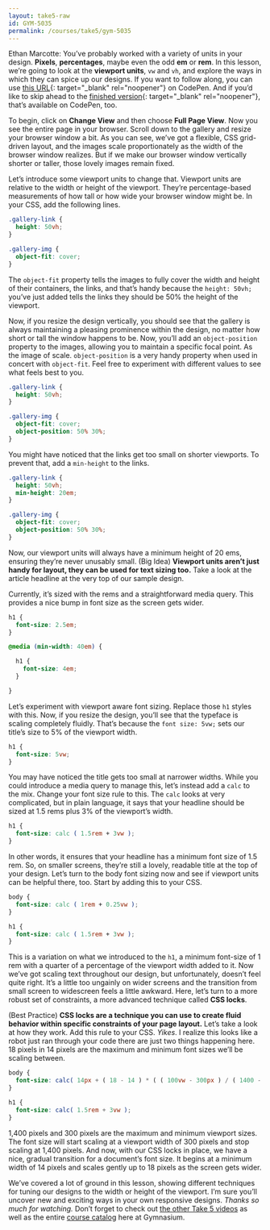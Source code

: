 ```yaml
---
layout: take5-raw
id: GYM-5035
permalink: /courses/take5/gym-5035
---
```


Ethan Marcotte: You’ve probably worked with a variety of units in your design. **Pixels**, **percentages**, maybe even the odd **em** or **rem**. In this lesson, we’re going to look at the **viewport units**, `vw` and `vh`, and explore the ways in which they can spice up our designs. If you want to follow along, you can use [this URL][1]{: target="_blank" rel="noopener"} on CodePen. And if you’d like to skip ahead to the [finished version][2]{: target="_blank" rel="noopener"}, that’s available on CodePen, too.

To begin, click on **Change View** and then choose **Full Page View**. Now you see the entire page in your browser. Scroll down to the gallery and resize your browser window a bit. As you can see, we’ve got a flexible, CSS grid-driven layout, and the images scale proportionately as the width of the browser window realizes. But if we make our browser window vertically shorter or taller, those lovely images remain fixed.

Let’s introduce some viewport units to change that. Viewport units are relative to the width or height of the viewport. They’re percentage-based measurements of how tall or how wide your browser window might be. In your CSS, add the following lines.

```css
.gallery-link {
  height: 50vh;
}

.gallery-img {
  object-fit: cover;
}
```

The `object-fit` property tells the images to fully cover the width and height of their containers, the links, and that’s handy because the `height: 50vh;` you’ve just added tells the links they should be 50% the height of the viewport.

Now, if you resize the design vertically, you should see that the gallery is always maintaining a pleasing prominence within the design, no matter how short or tall the window happens to be. Now, you’ll add an `object-position` property to the images, allowing you to maintain a specific focal point. As the image of scale. `object-position` is a very handy property when used in concert with `object-fit`. Feel free to experiment with different values to see what feels best to you.

```css
.gallery-link {
  height: 50vh;
}

.gallery-img {
  object-fit: cover;
  object-position: 50% 30%;
}
```

You might have noticed that the links get too small on shorter viewports. To prevent that, add a `min-height` to the links.

```css
.gallery-link {
  height: 50vh;
  min-height: 20em;
}

.gallery-img {
  object-fit: cover;
  object-position: 50% 30%;
}
```

Now, our viewport units will always have a minimum height of 20 ems, ensuring they’re never unusably small. (Big Idea) **Viewport units aren’t just handy for layout, they can be used for text sizing too.** Take a look at the article headline at the very top of our sample design.

Currently, it’s sized with the rems and a straightforward media query. This provides a nice bump in font size as the screen gets wider.


```css
h1 {
  font-size: 2.5em;
}

@media (min-width: 40em) {

  h1 {
    font-size: 4em;
  }

}
```

Let’s experiment with viewport aware font sizing. Replace those `h1` styles with this. Now, if you resize the design, you’ll see that the typeface is scaling completely fluidly. That’s because the `font size: 5vw;` sets our title’s size to 5% of the viewport width.


```css
h1 {
  font-size: 5vw;
}
```

You may have noticed the title gets too small at narrower widths. While you could introduce a media query to manage this, let’s instead add a `calc` to the mix. Change your font size rule to this. The `calc` looks at very complicated, but in plain language, it says that your headline should be sized at 1.5 rems plus 3% of the viewport’s width.

```css
h1 {
  font-size: calc ( 1.5rem + 3vw );
}
```

In other words, it ensures that your headline has a minimum font size of 1.5 rem. So, on smaller screens, they’re still a lovely, readable title at the top of your design. Let’s turn to the body font sizing now and see if viewport units can be helpful there, too. Start by adding this to your CSS.

```css
body {
  font-size: calc ( 1rem + 0.25vw );
}

h1 {
  font-size: calc ( 1.5rem + 3vw );
}
```
This is a variation on what we introduced to the `h1`, a minimum font-size of 1 rem with a quarter of a percentage of the viewport width added to it. Now we’ve got scaling text throughout our design, but unfortunately, doesn’t feel quite right. It’s a little too ungainly on wider screens and the transition from small screen to widescreen feels a little awkward. Here, let’s turn to a more robust set of constraints, a more advanced technique called **CSS locks**.

(Best Practice) **CSS locks are a technique you can use to create fluid behavior within specific constraints of your page layout.** Let’s take a look at how they work. Add this rule to your CSS. *Yikes*. I realize this looks like a robot just ran through your code there are just two things happening here. 18 pixels in 14 pixels are the maximum and minimum font sizes we’ll be scaling between.

```css
body {
  font-size: calc( 14px + ( 18 - 14 ) * ( ( 100vw - 300px ) / ( 1400 - 300 ) ) );
}

h1 {
  font-size: calc( 1.5rem + 3vw );
}
```

1,400 pixels and 300 pixels are the maximum and minimum viewport sizes. The font size will start scaling at a viewport width of 300 pixels and stop scaling at 1,400 pixels. And now, with our CSS locks in place, we have a nice, gradual transition for a document’s font size. It begins at a minimum width of 14 pixels and scales gently up to 18 pixels as the screen gets wider.

We’ve covered a lot of ground in this lesson, showing different techniques for tuning our designs to the width or height of the viewport. I’m sure you’ll uncover new and exciting ways in your own responsive designs. *Thanks so much for watching.* Don’t forget to check out [the other Take 5 videos][3] as well as the entire [course catalog][4] here at Gymnasium.

[1]: https://cdpn.io/ExVwEop
[2]: https://cdpn.io/WNQZzJR
[3]: https://thegymnasium.com/courses/take5
[4]: https://thegymnasium.com/courses
